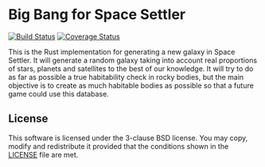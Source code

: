 # Big Bang for Space Settler #

[![Build Status](https://travis-ci.org/Razican/Space-Settler-BigBang.svg)](https://travis-ci.org/Razican/Space-Settler-BigBang)
[![Coverage Status](https://coveralls.io/repos/Razican/Space-Settler-BigBang/badge.svg)](https://coveralls.io/r/Razican/Space-Settler-BigBang)

This is the Rust implementation for generating a new galaxy in Space Settler. It will generate a
random galaxy taking into account real proportions of stars, planets and satellites to the best of
our knowledge. It will try to do as far as possible a true habitability check in rocky bodies, but
the main objective is to create as much habitable bodies as possible so that a future game could use
this database.

## License ##

This software is licensed under the 3-clause BSD license. You may copy, modify and redistribute it
provided that the conditions shown in the [LICENSE](LICENSE) file are met.

